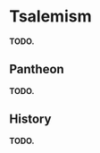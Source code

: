 # Tsalemism
**TODO.**

## Pantheon
**TODO.**

## History
**TODO.**

<!-- It is indubitable that astral concepts are commonly associated to divinities, and no religion reflects this as clearly as Tsalemism.
Tsalemism is a belief that originally gained popularity in the coasts of Krudzal, quickly becoming the official religion of the nation and of many thulkraka irds.
Due to its proximity to the north pole, Krudzal experiences long polar days and nights every year, and this irregular schedule naturally led to the personification of night and day.

Day is associated to Jua\~nansiz, a rainbow-colored heron that brings daylight and colors to the entirety of the polar region.
Jua\~nansiz eternally hunts Dzadsiz, a black raven who in turn seeks to tire the heron and finally feast on its exhausted body.
The birds' duel is unending, and the wreckage of their battle is used to explain the chaotic fjords in the Northern Territories.

The boreal lights seen near the pole are Jua\~nansiz's trail.
The mountainous landscape of the Whitenorth are the places where Dzadsiz fell, struck by the heron.
% The endless mists were created by the raven in an attempt to hide from Jua\~nansiz.
These and many other natural phenomena of the Northern Territories are explained by the birds and their eternal duel.

The two birds are not worshiped equally, but their wrath is feared by all.
A sailor may produce a small temple to appease Dzadsiz before sailing, and a cartographer may sing a praise to Jua\~nansiz before taking flight. -->
